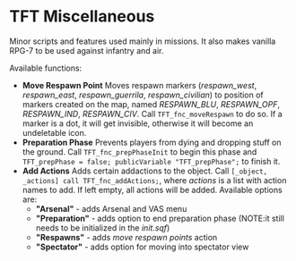 # TFT Miscellaneous

Minor scripts and features used mainly in missions. It also makes vanilla RPG-7 to be used against infantry and air.

Available functions:
- **Move Respawn Point**
  Moves respawn markers (_respawn_west_, _respawn_east_, _respawn_guerrila_, _respawn_civilian_) to position of markers created on the map, named _RESPAWN_BLU_, _RESPAWN_OPF_, _RESPAWN_IND_, _RESPAWN_CIV_. Call `TFT_fnc_moveRespawn` to do so. If a marker is a dot, it will get invisible, otherwise it will become an undeletable icon.
- **Preparation Phase**
  Prevents players from dying and dropping stuff on the ground. Call `TFT_fnc_prepPhaseInit` to begin this phase and `TFT_prepPhase = false; publicVariable "TFT_prepPhase";` to finish it.
- **Add Actions**
  Adds certain addactions to the object. Call `[_object, _actions] call TFT_fnc_addActions;`, where _actions_ is a list with action names to add. If left empty, all actions will be added. Available options are:
    + **"Arsenal"** - adds Arsenal and VAS menu
    + **"Preparation"** - adds option to end preparation phase (NOTE:it still needs to be initialized in the _init.sqf_)
    + **"Respawns"** - adds _move respawn points_ action
    + **"Spectator"** - adds option for moving into spectator view
